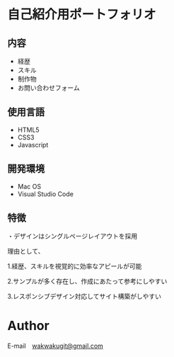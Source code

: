 # 自己紹介用ポートフォリオ
## 内容
- 経歴
- スキル
- 制作物
- お問い合わせフォーム
## 使用言語
- HTML5
- CSS3
- Javascript

## 開発環境
- Mac OS
- Visual Studio Code

## 特徴
 

・デザインはシングルページレイアウトを採用

理由として、

1.経歴、スキルを視覚的に効率なアピールが可能

2.サンプルが多く存在し、作成にあたって参考にしやすい

3.レスポンシブデザイン対応してサイト構築がしやすい

# Author

E-mail　wakwakugit@gmail.com


